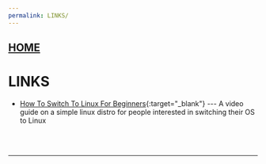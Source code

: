 ```yaml
---
permalink: LINKS/
---
```

## [HOME](../)

# LINKS

* [How To Switch To Linux For Beginners](https://www.youtube.com/watch?v=IyT4wfz5ZMg&t=1202s){:target="_blank"} ---
  A video guide on a simple linux distro for people interested in switching their OS to Linux
<br>
<br>
<hr>
